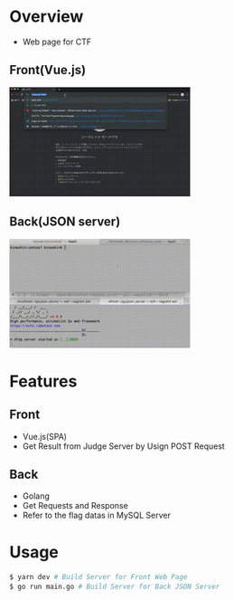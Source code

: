 # Overview
 - Web page for CTF

## Front(Vue.js)
![front](./assets/front.gif)

## Back(JSON server)
![back](./assets/back.gif)


# Features
## Front
 - Vue.js(SPA)
 - Get Result from Judge Server by Usign POST Request

## Back
 - Golang
 - Get Requests and Response
 - Refer to the flag datas in MySQL Server

# Usage
```bash
$ yarn dev # Build Server for Front Web Page
$ go run main.go # Build Server for Back JSON Server
```
